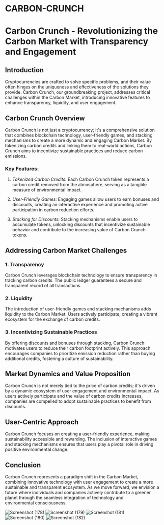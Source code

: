 # CARBON-CRUNCH

# Carbon Crunch - Revolutionizing the Carbon Market with Transparency and Engagement

## Introduction

Cryptocurrencies are crafted to solve specific problems, and their value often hinges on the uniqueness and effectiveness of the solutions they provide. Carbon Crunch, our groundbreaking project, addresses critical challenges within the Carbon Market, introducing innovative features to enhance transparency, liquidity, and user engagement.

## Carbon Crunch Overview

Carbon Crunch is not just a cryptocurrency; it's a comprehensive solution that combines blockchain technology, user-friendly games, and stacking mechanisms to create a more dynamic and engaging Carbon Market. By tokenizing carbon credits and linking them to real-world actions, Carbon Crunch aims to incentivize sustainable practices and reduce carbon emissions.

### Key Features:

1. *Tokenized Carbon Credits:* Each Carbon Crunch token represents a carbon credit removed from the atmosphere, serving as a tangible measure of environmental impact.

2. *User-Friendly Games:* Engaging games allow users to earn bonuses and discounts, creating an interactive experience and promoting active participation in carbon reduction efforts.

3. *Stacking for Discounts:* Stacking mechanisms enable users to accumulate tokens, unlocking discounts that incentivize sustainable behavior and contribute to the increasing value of Carbon Crunch tokens.

## Addressing Carbon Market Challenges

### 1. Transparency

Carbon Crunch leverages blockchain technology to ensure transparency in tracking carbon credits. The public ledger guarantees a secure and transparent record of all transactions.

### 2. Liquidity

The introduction of user-friendly games and stacking mechanisms adds liquidity to the Carbon Market. Users actively participate, creating a vibrant ecosystem for the exchange of carbon credits.

### 3. Incentivizing Sustainable Practices

By offering discounts and bonuses through stacking, Carbon Crunch motivates users to reduce their carbon footprint actively. This approach encourages companies to prioritize emission reduction rather than buying additional credits, fostering a culture of sustainability.

## Market Dynamics and Value Proposition

Carbon Crunch is not merely tied to the price of carbon credits; it's driven by a dynamic ecosystem of user engagement and environmental impact. As users actively participate and the value of carbon credits increases, companies are compelled to adopt sustainable practices to benefit from discounts.

## User-Centric Approach

Carbon Crunch focuses on creating a user-friendly experience, making sustainability accessible and rewarding. The inclusion of interactive games and stacking mechanisms ensures that users play a pivotal role in driving positive environmental change.

## Conclusion

Carbon Crunch represents a paradigm shift in the Carbon Market, combining innovative technology with user engagement to create a more sustainable and transparent ecosystem. As we move forward, we envision a future where individuals and companies actively contribute to a greener planet through the seamless integration of technology and environmental consciousness.


![Screenshot (178)](https://github.com/Amandeep4567/carbon-crunch/assets/90441055/50221c6b-9f24-4620-a534-daef68c9051b)
![Screenshot (179)](https://github.com/Amandeep4567/carbon-crunch/assets/90441055/436883bc-394e-4267-865f-915b9d9d5f8c)
![Screenshot (181)](https://github.com/Amandeep4567/carbon-crunch/assets/90441055/151db211-15d2-484a-9498-bfabfd5bb4bd)
![Screenshot (180)](https://github.com/Amandeep4567/carbon-crunch/assets/90441055/c98132f4-63fa-4699-9929-8178dc31d582)
![Screenshot (182)](https://github.com/Amandeep4567/carbon-crunch/assets/90441055/ef2dcfe0-9827-45b5-b46f-e2a28dca44af)
